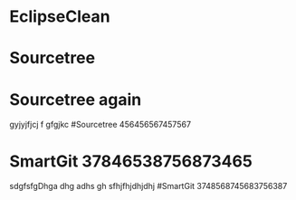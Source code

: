 # EclipseClean
# Sourcetree
# Sourcetree again
gyjyjfjcj f gfgjkc
#Sourcetree 456456567457567
# SmartGit 37846538756873465
sdgfsfgDhga dhg adhs gh sfhjfhjdhjdhj
#SmartGit 3748568745683756387